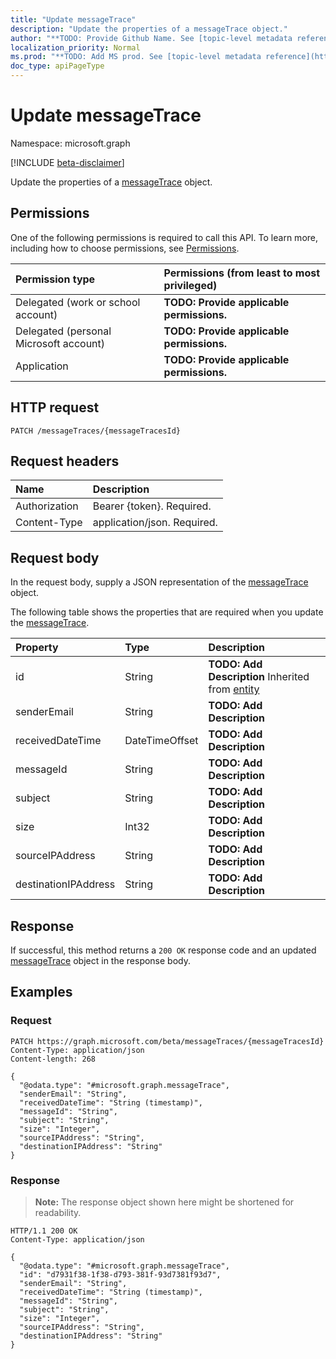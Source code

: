 ```yaml
---
title: "Update messageTrace"
description: "Update the properties of a messageTrace object."
author: "**TODO: Provide Github Name. See [topic-level metadata reference](https://msgo.azurewebsites.net/add/document/guidelines/metadata.html#topic-level-metadata)**"
localization_priority: Normal
ms.prod: "**TODO: Add MS prod. See [topic-level metadata reference](https://msgo.azurewebsites.net/add/document/guidelines/metadata.html#topic-level-metadata)**"
doc_type: apiPageType
---
```


# Update messageTrace
Namespace: microsoft.graph

[!INCLUDE [beta-disclaimer](../../includes/beta-disclaimer.md)]

Update the properties of a [messageTrace](../resources/messagetrace.md) object.

## Permissions
One of the following permissions is required to call this API. To learn more, including how to choose permissions, see [Permissions](/graph/permissions-reference).

|Permission type|Permissions (from least to most privileged)|
|:---|:---|
|Delegated (work or school account)|**TODO: Provide applicable permissions.**|
|Delegated (personal Microsoft account)|**TODO: Provide applicable permissions.**|
|Application|**TODO: Provide applicable permissions.**|

## HTTP request

<!-- {
  "blockType": "ignored"
}
-->
``` http
PATCH /messageTraces/{messageTracesId}
```

## Request headers
|Name|Description|
|:---|:---|
|Authorization|Bearer {token}. Required.|
|Content-Type|application/json. Required.|

## Request body
In the request body, supply a JSON representation of the [messageTrace](../resources/messagetrace.md) object.

The following table shows the properties that are required when you update the [messageTrace](../resources/messagetrace.md).

|Property|Type|Description|
|:---|:---|:---|
|id|String|**TODO: Add Description** Inherited from [entity](../resources/entity.md)|
|senderEmail|String|**TODO: Add Description**|
|receivedDateTime|DateTimeOffset|**TODO: Add Description**|
|messageId|String|**TODO: Add Description**|
|subject|String|**TODO: Add Description**|
|size|Int32|**TODO: Add Description**|
|sourceIPAddress|String|**TODO: Add Description**|
|destinationIPAddress|String|**TODO: Add Description**|



## Response

If successful, this method returns a `200 OK` response code and an updated [messageTrace](../resources/messagetrace.md) object in the response body.

## Examples

### Request
<!-- {
  "blockType": "request",
  "name": "update_messagetrace"
}
-->
``` http
PATCH https://graph.microsoft.com/beta/messageTraces/{messageTracesId}
Content-Type: application/json
Content-length: 268

{
  "@odata.type": "#microsoft.graph.messageTrace",
  "senderEmail": "String",
  "receivedDateTime": "String (timestamp)",
  "messageId": "String",
  "subject": "String",
  "size": "Integer",
  "sourceIPAddress": "String",
  "destinationIPAddress": "String"
}
```


### Response
>**Note:** The response object shown here might be shortened for readability.
<!-- {
  "blockType": "response",
  "truncated": true
}
-->
``` http
HTTP/1.1 200 OK
Content-Type: application/json

{
  "@odata.type": "#microsoft.graph.messageTrace",
  "id": "d7931f38-1f38-d793-381f-93d7381f93d7",
  "senderEmail": "String",
  "receivedDateTime": "String (timestamp)",
  "messageId": "String",
  "subject": "String",
  "size": "Integer",
  "sourceIPAddress": "String",
  "destinationIPAddress": "String"
}
```


